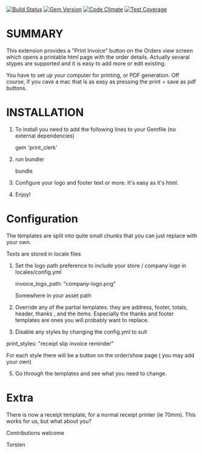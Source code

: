 [![Build Status](https://travis-ci.org/rubyclerks/print_clerk.svg?branch=master)](https://travis-ci.org/rubyclerks/print_clerk)
[![Gem Version](https://badge.fury.io/rb/print_clerk.svg)](http://badge.fury.io/rb/print_clerk)
[![Code Climate](https://codeclimate.com/github/rubyclerks/print_clerk/badges/gpa.svg)](https://codeclimate.com/github/rubyclerks/print_clerk)
[![Test Coverage](https://codeclimate.com/github/rubyclerks/print_clerk/badges/coverage.svg)](https://codeclimate.com/github/rubyclerks/print_clerk)

SUMMARY
=======

This extension provides a "Print Invoice" button on the Orders view screen which opens a printable html page with the order details. Actually sevaral stypes are supported and it is easy to add more or edit existing.

You have to set up your computer for printing, or PDF generation. Off course, if you cave a mac that is as easy as pressing the print + save as pdf buttons.
 
INSTALLATION
============

1. To install you need to add the following lines to your Gemfile (no external dependencies)

    gem 'print_clerk'
    
2. run bundler

    bundle

3. Configure your logo and footer text or more. It's easy as it's html.

4. Enjoy!


Configuration
==============

The templates are split into quite small chunks that you can just replace with your own.

Texts are stored in locale files

1. Set the logo path preference to include your store / company logo in locales/config.yml

    invoice_logo_path: "company-logo.png"
    
    Somewhere in your asset path

2. Override any of the partial templates. they are address, footer, totals, header, thanks , and the items. Especially the thanks and footer templates are ones you will probably want to replace.

4. Disable any styles by changing the config.yml to suit 

  print_styles: "receipt slip invoice reminder"

  For each style there will be a button on the order/show page ( you may add your own)

5. Go through the templates and see what you need to change.

Extra
=====

There is now a receipt template, for a normal receipt printer (ie 70mm). This works for us, but what about you?

Contributions welcome

Torsten